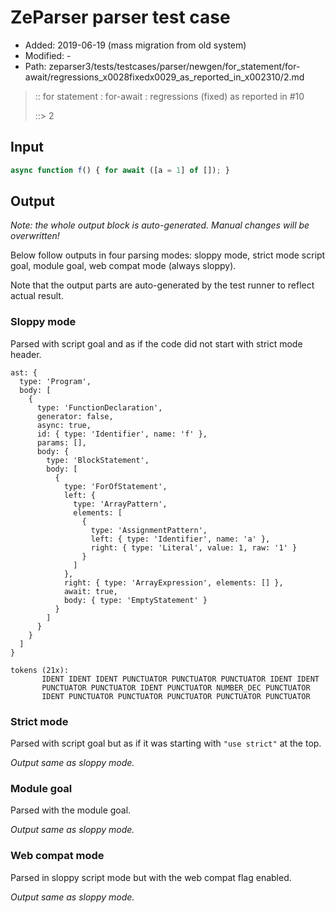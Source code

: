 # ZeParser parser test case

- Added: 2019-06-19 (mass migration from old system)
- Modified: -
- Path: zeparser3/tests/testcases/parser/newgen/for_statement/for-await/regressions_x0028fixedx0029_as_reported_in_x002310/2.md

> :: for statement : for-await : regressions (fixed) as reported in #10
>
> ::> 2

## Input

`````js
async function f() { for await ([a = 1] of []); }
`````

## Output

_Note: the whole output block is auto-generated. Manual changes will be overwritten!_

Below follow outputs in four parsing modes: sloppy mode, strict mode script goal, module goal, web compat mode (always sloppy).

Note that the output parts are auto-generated by the test runner to reflect actual result.

### Sloppy mode

Parsed with script goal and as if the code did not start with strict mode header.

`````
ast: {
  type: 'Program',
  body: [
    {
      type: 'FunctionDeclaration',
      generator: false,
      async: true,
      id: { type: 'Identifier', name: 'f' },
      params: [],
      body: {
        type: 'BlockStatement',
        body: [
          {
            type: 'ForOfStatement',
            left: {
              type: 'ArrayPattern',
              elements: [
                {
                  type: 'AssignmentPattern',
                  left: { type: 'Identifier', name: 'a' },
                  right: { type: 'Literal', value: 1, raw: '1' }
                }
              ]
            },
            right: { type: 'ArrayExpression', elements: [] },
            await: true,
            body: { type: 'EmptyStatement' }
          }
        ]
      }
    }
  ]
}

tokens (21x):
       IDENT IDENT IDENT PUNCTUATOR PUNCTUATOR PUNCTUATOR IDENT IDENT
       PUNCTUATOR PUNCTUATOR IDENT PUNCTUATOR NUMBER_DEC PUNCTUATOR
       IDENT PUNCTUATOR PUNCTUATOR PUNCTUATOR PUNCTUATOR PUNCTUATOR
`````

### Strict mode

Parsed with script goal but as if it was starting with `"use strict"` at the top.

_Output same as sloppy mode._

### Module goal

Parsed with the module goal.

_Output same as sloppy mode._

### Web compat mode

Parsed in sloppy script mode but with the web compat flag enabled.

_Output same as sloppy mode._

